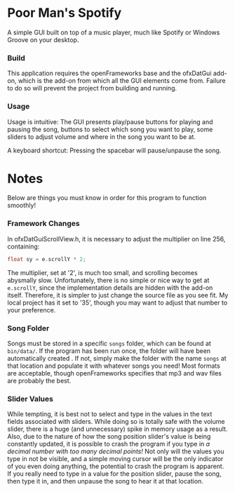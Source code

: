 # Poor Man's Spotify

A simple GUI built on top of a music player, much like Spotify or
Windows Groove on your desktop.

### Build

This application requires the openFrameworks base and the ofxDatGui add-on,
which is the add-on from which all the GUI elements come from. Failure to do so
will prevent the project from building and running.

### Usage

Usage is intuitive: The GUI presents play/pause buttons for playing and pausing
the song, buttons to select which song you want to play, some sliders to adjust
volume and where in the song you want to be at.

A keyboard shortcut: Pressing the spacebar will pause/unpause the song.

# Notes

Below are things you must know in order for this program to function smoothly!

### Framework Changes

In ofxDatGuiScrollView.h, it is necessary to adjust the multiplier
on line 256, containing:

```C++
float sy = e.scrollY * 2;
```

The multiplier, set at '2', is much too small, and scrolling becomes abysmally slow.
Unfortunately, there is no simple or nice way to get at `e.scrollY`, since the
implementation details are hidden with the add-on itself. Therefore, it is simpler
to just change the source file as you see fit. My local project has it set to '35',
though you may want to adjust that number to your preference.

### Song Folder

Songs must be stored in a specific `songs` folder, which can be found at
`bin/data/`. If the program has been run once, the folder will have been automatically
created . If not, simply make the folder with the name `songs` at that
location and populate it with whatever songs you need! Most formats
are acceptable, though openFrameworks specifies that mp3 and wav files
are probably the best.

### Slider Values

While tempting, it is best not to select and type in the values in the text
fields associated with sliders. While doing so is totally safe with the volume
slider, there is a huge (and unnecessary) spike in memory usage as a result.
Also, due to the nature of how the song position slider's value is being constantly
updated, it is possible to crash the program if you type in *a decimal number
with too many decimal points!* Not only will the values you type in not be visible,
and a simple moving cursor will be the only indicator of you even doing anything,
the potential to crash the program is apparent. If you really need to type
in a value for the position slider, pause the song, then type it in, and then
unpause the song to hear it at that location.
